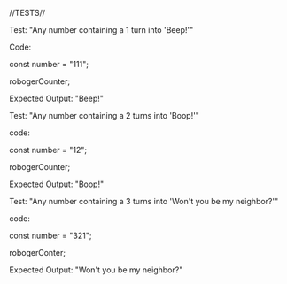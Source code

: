 //TESTS//



Test: "Any number containing a 1 turn into 'Beep!'"

Code:

const number = "111";

robogerCounter;

Expected Output: "Beep!"


Test: "Any number containing a 2 turns into 'Boop!'"

code:

const number = "12";

robogerCounter;

Expected Output: "Boop!"


Test: "Any number containing a 3 turns into 'Won't you be my neighbor?'"

code:

const number = "321";

robogerConter;

Expected Output: "Won't you be my neighbor?"